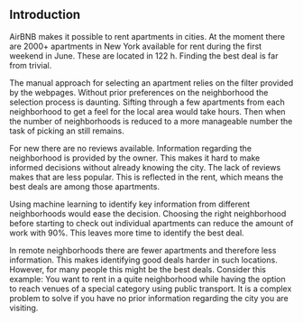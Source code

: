 ## Introduction 

AirBNB makes it possible to rent apartments in cities. At the moment there are 2000+ apartments in New York available for rent during the first weekend in June. These are located in 122 h. Finding the best deal is far from trivial.

The manual approach for selecting an apartment relies on the filter provided by the webpages. Without prior preferences on the neighborhood the selection process is daunting. Sifting through a few apartments from each neighborhood to get a feel for the local area would take hours. Then when the number of neighborhoods is reduced to a more manageable number the task of picking an  still remains. 

For new  there are no reviews available. Information regarding the neighborhood is provided by the owner. This makes it hard to make informed decisions without already knowing the city. The lack of reviews makes  that are less popular. This is reflected in the rent, which means the best deals are among those apartments. 

Using machine learning to identify key information from different neighborhoods would ease the decision. Choosing the right neighborhood before starting to check out individual apartments can reduce the amount of work with 90%. This leaves more time to identify the best deal.

In remote neighborhoods there are fewer apartments and therefore less information. This makes identifying good deals harder in such locations. However, for many people this might be the best deals. Consider this example: You want to rent in a quite neighborhood while having the option to reach venues of a special category using public transport. It is a complex problem to solve if you have no prior information regarding the city you are visiting.